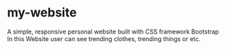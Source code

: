 # my-website
A simple, responsive personal website built with  CSS framework Bootstrap
<br>
In this Website user can see trending clothes, trending things or etc.
